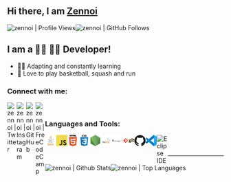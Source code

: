 
## Hi there, I am [Zennoi](https://github.com/zennoi)

<a href="https://github.com/zennoi">
  <img align="left" alt="zennoi | Profile Views" src="https://komarev.com/ghpvc/?username=lzguangzl&color=blue&style=flat-square" />
</a>
<a href="https://github.com/zennoi">
  <img align="left" alt="zennoi | GitHub Follows" src="https://img.shields.io/github/followers/lzguangzl?label=Follow&style=social" />
</a>
<br />

## I am a 🧑‍🎓 🧑‍💻 Developer!

- 👨‍💻 Adapting and constantly learning
- 🏀 Love to play basketball, squash and run

### Connect with me:

[<img align="left" alt="zennoi | Twitter" width="22px" src="https://cdn.jsdelivr.net/npm/simple-icons@v3/icons/twitter.svg" />][twitter]
[<img align="left" alt="zennoi | Instagram" width="22px" src="https://cdn.jsdelivr.net/npm/simple-icons@v3/icons/facebook.svg" />][facebook]
[<img align="left" alt="zennoi | GitHub" width="22px" src="https://cdn.jsdelivr.net/npm/simple-icons@v3/icons/github.svg" />][github]
[<img align="left" alt="zennoi | FreeCodeCamp" width="22px" src="https://cdn.jsdelivr.net/npm/simple-icons@v3/icons/freecodecamp.svg" />][freecodecamp]
<br />

### Languages and Tools:

[<img align="left" alt="Java" width="26px" src="https://raw.githubusercontent.com/github/explore/80688e429a7d4ef2fca1e82350fe8e3517d3494d/topics/java/java.png" />][java]
[<img align="left" alt="JavaScript" width="26px" src="https://raw.githubusercontent.com/github/explore/80688e429a7d4ef2fca1e82350fe8e3517d3494d/topics/javascript/javascript.png" />][javascript]
[<img align="left" alt="HTML5" width="26px" src="https://raw.githubusercontent.com/github/explore/80688e429a7d4ef2fca1e82350fe8e3517d3494d/topics/html/html.png" />][html]
[<img align="left" alt="CSS3" width="26px" src="https://raw.githubusercontent.com/github/explore/80688e429a7d4ef2fca1e82350fe8e3517d3494d/topics/css/css.png" />][css]
[<img align="left" alt="NodeJS" width="26px" src="https://raw.githubusercontent.com/github/explore/80688e429a7d4ef2fca1e82350fe8e3517d3494d/topics/nodejs/nodejs.png" />][nodejs]
[<img align="left" alt="MySQL" width="26px" src="https://raw.githubusercontent.com/github/explore/80688e429a7d4ef2fca1e82350fe8e3517d3494d/topics/mysql/mysql.png" />][mysql]
[<img align="left" alt="MongoDB" width="26px" src="https://raw.githubusercontent.com/github/explore/80688e429a7d4ef2fca1e82350fe8e3517d3494d/topics/mongodb/mongodb.png" />][mongodb]
[<img align="left" alt="Git" width="26px" src="https://raw.githubusercontent.com/github/explore/80688e429a7d4ef2fca1e82350fe8e3517d3494d/topics/git/git.png" />][git]
[<img align="left" alt="GitHub" width="26px" src="https://raw.githubusercontent.com/github/explore/78df643247d429f6cc873026c0622819ad797942/topics/github/github.png" />][github]
[<img align="left" alt="Visual Studio Code" width="26px" src="https://raw.githubusercontent.com/github/explore/80688e429a7d4ef2fca1e82350fe8e3517d3494d/topics/visual-studio-code/visual-studio-code.png" />][visualstudiocode]
[<img align="left" alt="Eclipse IDE" width="26px" src="https://user-images.githubusercontent.com/11943860/46922529-b28cdc80-cfe0-11e8-9aec-0091161d3599.png" />][eclipse]
<br />
<br />

---
<a href="https://github.com/zennoi">
  <img align="left" alt="zennoi | Github Stats" src="https://github-readme-stats.vercel.app/api?username=zennoi&theme=dark&show_icons=true"/>
</a>
<a href="https://github.com/zennoi">
   <img align="left" alt="zennoi | Top Languages" src="https://github-readme-stats.vercel.app/api/top-langs?username=zennoi&theme=dark"/>
</a>

[twitter]: https://twitter.com/lzguangzl
[facebook]: https://www.facebook.com/lzguangzl
[github]: https://github.com/zennoi
[freecodecamp]: https://www.freecodecamp.org/lzguangzl
[java]: https://www.java.com/en/
[javascript]: https://developer.mozilla.org/en-US/docs/Web/JavaScript
[html]: https://developer.mozilla.org/en-US/docs/Web/HTML
[css]: https://developer.mozilla.org/en-US/docs/Web/CSS
[nodejs]: https://nodejs.org/en/
[mysql]: https://www.mysql.com/
[mongodb]: https://www.mongodb.com/
[git]: https://git-scm.com/
[github]: https://github.com/
[visualstudiocode]: https://code.visualstudio.com/
[eclipse]: https://www.eclipse.org/ide/
